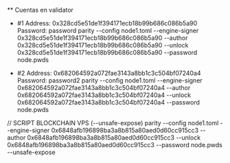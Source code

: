 ** Cuentas en validator
* #1
Address: 0x328cd5e51de1f394171ecb18b99b686c086b5a90
Password: password
parity --config node1.toml --engine-signer 0x328cd5e51de1f394171ecb18b99b686c086b5a90 --author 0x328cd5e51de1f394171ecb18b99b686c086b5a90 --unlock 0x328cd5e51de1f394171ecb18b99b686c086b5a90 --password node.pwds

* #2
Address: 0x682064592a072fae3143a8bb1c3c504bf07240a4
Password: password2
parity --config node1.toml --engine-signer 0x682064592a072fae3143a8bb1c3c504bf07240a4 --author 0x682064592a072fae3143a8bb1c3c504bf07240a4 --unlock 0x682064592a072fae3143a8bb1c3c504bf07240a4 --password node.pwds

// SCRIPT BLOCKCHAIN VPS (--unsafe-expose)
parity --config node1.toml --engine-signer 0x6848afb196898ba3a8b815a80aed0d60cc915cc3 --author 0x6848afb196898ba3a8b815a80aed0d60cc915cc3 --unlock 0x6848afb196898ba3a8b815a80aed0d60cc915cc3 --password node.pwds --unsafe-expose
